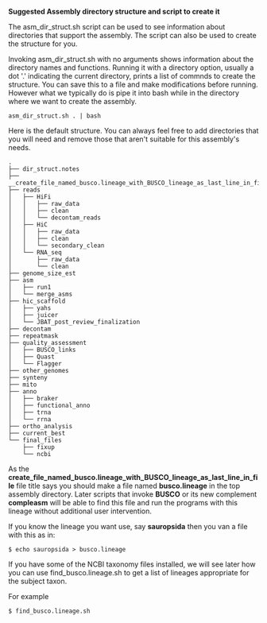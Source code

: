 **Suggested Assembly directory structure and script to create it**

The asm_dir_struct.sh script can be used to see information about directories that support the assembly.
The script can also be used to create the structure for you.

Invoking asm_dir_struct.sh with no arguments shows information about the directory names and functions.
Running it with a directory option, usually a dot '.' indicating the current directory, prints a
list of commnds to create the structure.
You can save this to a file and make modifications before running.
However what we typically do is pipe it into bash while in the directory where we want to create the assembly.
```
asm_dir_struct.sh . | bash
```

Here is the default structure. You can always feel free to add directories that you will need and remove
those that aren't suitable for this assembly's needs.

```
.
├── dir_struct.notes
├── __create_file_named_busco.lineage_with_BUSCO_lineage_as_last_line_in_file__
├── reads
│   ├── HiFi
│   │   ├── raw_data
│   │   ├── clean
│   │   └── decontam_reads
│   ├── HiC
│   │   ├── raw_data
│   │   ├── clean
│   │   └── secondary_clean
│   └── RNA_seq
│       ├── raw_data
│       └── clean
├── genome_size_est
├── asm
│   ├── run1
│   └── merge_asms
├── hic_scaffold
│   ├── yahs
│   ├── juicer
│   └── JBAT_post_review_finalization
├── decontam
├── repeatmask
├── quality_assessment
│   ├── BUSCO_links
│   ├── Quast
│   └── Flagger
├── other_genomes
├── synteny
├── mito
├── anno
│   ├── braker
│   ├── functional_anno
│   ├── trna
│   └── rrna
├── ortho_analysis
├── current_best
└── final_files
    ├── fixup
    └── ncbi
```

As the __create_file_named_busco.lineage_with_BUSCO_lineage_as_last_line_in_file__ file title says
you should make a file named **busco.lineage** in the top assembly directory.
Later scripts that invoke **BUSCO** or its new complement **compleasm** will be able
to find this file and run the programs with this lineage without additional user intervention.

If you know the lineage you want use, say **sauropsida** then you van a file with this as in:
```
$ echo sauropsida > busco.lineage
```

If you have some of the NCBI taxonomy files installed,
we will see later how you can use find_busco.lineage.sh to get a list of lineages appropriate for the subject taxon.

For example
```
$ find_busco.lineage.sh 
```
